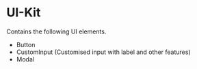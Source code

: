 # UI-Kit

Contains the following UI elements.

- Button
- CustomInput (Customised input with label and other features)
- Modal
